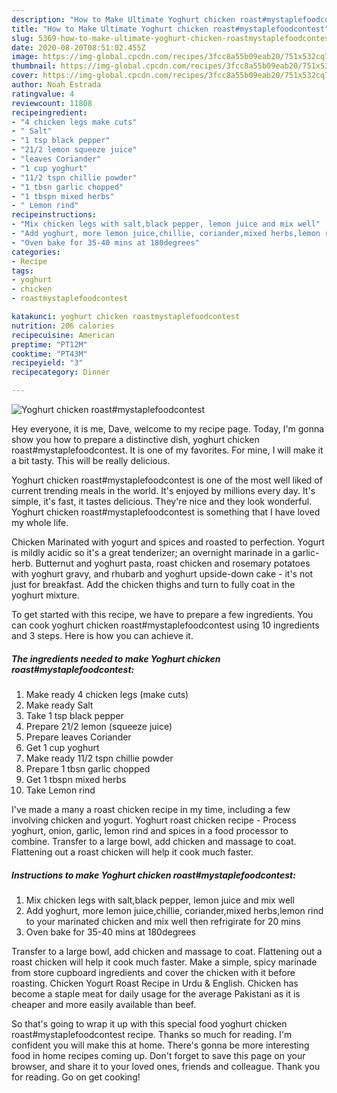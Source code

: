 ```yaml
---
description: "How to Make Ultimate Yoghurt chicken roast#mystaplefoodcontest"
title: "How to Make Ultimate Yoghurt chicken roast#mystaplefoodcontest"
slug: 5369-how-to-make-ultimate-yoghurt-chicken-roastmystaplefoodcontest
date: 2020-08-20T08:51:02.455Z
image: https://img-global.cpcdn.com/recipes/3fcc8a55b09eab20/751x532cq70/yoghurt-chicken-roastmystaplefoodcontest-recipe-main-photo.jpg
thumbnail: https://img-global.cpcdn.com/recipes/3fcc8a55b09eab20/751x532cq70/yoghurt-chicken-roastmystaplefoodcontest-recipe-main-photo.jpg
cover: https://img-global.cpcdn.com/recipes/3fcc8a55b09eab20/751x532cq70/yoghurt-chicken-roastmystaplefoodcontest-recipe-main-photo.jpg
author: Noah Estrada
ratingvalue: 4
reviewcount: 11808
recipeingredient:
- "4 chicken legs make cuts"
- " Salt"
- "1 tsp black pepper"
- "21/2 lemon squeeze juice"
- "leaves Coriander"
- "1 cup yoghurt"
- "11/2 tspn chillie powder"
- "1 tbsn garlic chopped"
- "1 tbspn mixed herbs"
- " Lemon rind"
recipeinstructions:
- "Mix chicken legs with salt,black pepper, lemon juice and mix well"
- "Add yoghurt, more lemon juice,chillie, coriander,mixed herbs,lemon rind to your marinated chicken and mix well then refrigirate for 20 mins"
- "Oven bake for 35-40 mins at 180degrees"
categories:
- Recipe
tags:
- yoghurt
- chicken
- roastmystaplefoodcontest

katakunci: yoghurt chicken roastmystaplefoodcontest 
nutrition: 206 calories
recipecuisine: American
preptime: "PT12M"
cooktime: "PT43M"
recipeyield: "3"
recipecategory: Dinner

---
```



![Yoghurt chicken roast#mystaplefoodcontest](https://img-global.cpcdn.com/recipes/3fcc8a55b09eab20/751x532cq70/yoghurt-chicken-roastmystaplefoodcontest-recipe-main-photo.jpg)

Hey everyone, it is me, Dave, welcome to my recipe page. Today, I'm gonna show you how to prepare a distinctive dish, yoghurt chicken roast#mystaplefoodcontest. It is one of my favorites. For mine, I will make it a bit tasty. This will be really delicious.

Yoghurt chicken roast#mystaplefoodcontest is one of the most well liked of current trending meals in the world. It's enjoyed by millions every day. It's simple, it's fast, it tastes delicious. They're nice and they look wonderful. Yoghurt chicken roast#mystaplefoodcontest is something that I have loved my whole life.

Chicken Marinated with yogurt and spices and roasted to perfection. Yogurt is mildly acidic so it&#39;s a great tenderizer; an overnight marinade in a garlic-herb. Butternut and yoghurt pasta, roast chicken and rosemary potatoes with yoghurt gravy, and rhubarb and yoghurt upside-down cake - it&#39;s not just for breakfast. Add the chicken thighs and turn to fully coat in the yoghurt mixture.


To get started with this recipe, we have to prepare a few ingredients. You can cook yoghurt chicken roast#mystaplefoodcontest using 10 ingredients and 3 steps. Here is how you can achieve it.

<!--inarticleads1-->

##### The ingredients needed to make Yoghurt chicken roast#mystaplefoodcontest:

1. Make ready 4 chicken legs (make cuts)
1. Make ready  Salt
1. Take 1 tsp black pepper
1. Prepare 21/2 lemon (squeeze juice)
1. Prepare leaves Coriander
1. Get 1 cup yoghurt
1. Make ready 11/2 tspn chillie powder
1. Prepare 1 tbsn garlic chopped
1. Get 1 tbspn mixed herbs
1. Take  Lemon rind


I&#39;ve made a many a roast chicken recipe in my time, including a few involving chicken and yogurt. Yoghurt roast chicken recipe - Process yoghurt, onion, garlic, lemon rind and spices in a food processor to combine. Transfer to a large bowl, add chicken and massage to coat. Flattening out a roast chicken will help it cook much faster. 

<!--inarticleads2-->

##### Instructions to make Yoghurt chicken roast#mystaplefoodcontest:

1. Mix chicken legs with salt,black pepper, lemon juice and mix well
1. Add yoghurt, more lemon juice,chillie, coriander,mixed herbs,lemon rind to your marinated chicken and mix well then refrigirate for 20 mins
1. Oven bake for 35-40 mins at 180degrees


Transfer to a large bowl, add chicken and massage to coat. Flattening out a roast chicken will help it cook much faster. Make a simple, spicy marinade from store cupboard ingredients and cover the chicken with it before roasting. Chicken Yogurt Roast Recipe in Urdu &amp; English. Chicken has become a staple meat for daily usage for the average Pakistani as it is cheaper and more easily available than beef. 

So that's going to wrap it up with this special food yoghurt chicken roast#mystaplefoodcontest recipe. Thanks so much for reading. I'm confident you will make this at home. There's gonna be more interesting food in home recipes coming up. Don't forget to save this page on your browser, and share it to your loved ones, friends and colleague. Thank you for reading. Go on get cooking!
